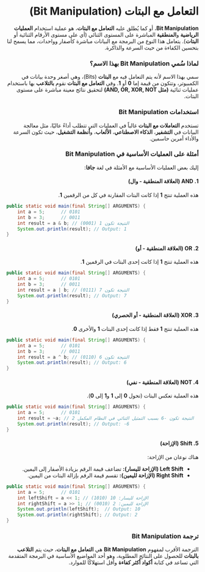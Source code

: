 <div dir="rtl">

# التعامل مع البتات (Bit Manipulation)

**Bit Manipulation**، أو كما يُطلق عليه **التعامل مع البتات**، هو عملية استخدام **العمليات الرياضية** و**المنطقية** المباشرة على المستوى الثنائي (أي على مستوى الأرقام الثنائية أو **البتات**). يتعامل هذا النوع من البرمجة مع البيانات مباشرة كأصفار وواحدات، مما يسمح لنا بتحسين الكفاءة من حيث السرعة والذاكرة.

### لماذا سُمي Bit Manipulation بهذا الاسم؟

سمي بهذا الاسم لأنه يتم التعامل فيه مع **البتات** (Bits)، وهي أصغر وحدة بيانات في الكمبيوتر، وتتكون من قيمة إما **0** أو **1**. وفي **التعامل مع البتات** نقوم **بالتلاعب** بها باستخدام عمليات ثنائية **(مثل AND, OR, XOR, NOT)** لتحقيق نتائج معينة مباشرة على مستوى البتات.

### استخدامات Bit Manipulation

تستخدم **التعاملات مع البتات** غالباً في العمليات التي تتطلب أداءً عاليًا، مثل معالجة البيانات في **التشفير**، **الذكاء الاصطناعي**، **الألعاب**، و**أنظمة التشغيل**، حيث تكون السرعة والأداء أمرين حاسمين.

### أمثلة على العمليات الأساسية في Bit Manipulation

إليك بعض العمليات الأساسية مع الأمثلة في لغة **جافا**:

#### 1. AND (العلاقة المنطقية - وال)

هذه العملية تنتج **1** إذا كانت البتات المقارنة في كل من الرقمين **1**.

<div dir="ltr">

```java
public static void main(final String[] ARGUMENTS) {
    int a = 5;      // 0101
    int b = 3;      // 0011
    int result = a & b; // النتيجة تكون 1 (0001)
    System.out.println(result); // Output: 1
}
```

</div>

#### 2. OR (العلاقة المنطقية - أو)

هذه العملية تنتج **1** إذا كانت إحدى البتات في الرقمين **1**.

<div dir="ltr">

```java
public static void main(final String[] ARGUMENTS) {
    int a = 5;      // 0101
    int b = 3;      // 0011
    int result = a | b; // النتيجة تكون 7 (0111)
    System.out.println(result); // Output: 7
}
```

</div>

#### 3. XOR (العلاقة المنطقية - أو الحصري)

هذه العملية تنتج **1** فقط إذا كانت إحدى البتات **1** والأخرى **0**.

<div dir="ltr">

```java
public static void main(final String[] ARGUMENTS) {
    int a = 5;      // 0101
    int b = 3;      // 0011
    int result = a ^ b; // النتيجة تكون 6 (0110)
    System.out.println(result); // Output: 6
}
```

</div>

#### 4. NOT (العلاقة المنطقية - نفي)

هذه العملية تعكس البتات (تحول **0** إلى **1** و**1** إلى **0**).

<div dir="ltr">

```java
public static void main(final String[] ARGUMENTS) {
    int a = 5;      // 0101
    int result = ~a; // النتيجة تكون -6 بسبب التمثيل الثنائي في النظام المكمل 2
    System.out.println(result); // Output: -6
}
```

</div>

#### 5. Shift (الإزاحة)

هناك نوعان من الإزاحة:

- **Left Shift (الإزاحة لليسار):** تضاعف قيمة الرقم بزيادة الأصفار إلى اليمين.
- **Right Shift (الإزاحة لليمين):** تقسم قيمة الرقم بإزالة البتات من اليمين.

<div dir="ltr">

```java
public static void main(final String[] ARGUMENTS) {
    int a = 5;      // 0101
    int leftShift = a << 1; // الإزاحة لليسار: 10 (1010)
    int rightShift = a >> 1; // الإزاحة لليمين: 2 (0010)
    System.out.println(leftShift);  // Output: 10
    System.out.println(rightShift); // Output: 2
}
```

</div>

### ترجمة Bit Manipulation

الترجمة الأقرب لمفهوم **Bit Manipulation** هي **التعامل مع البتات**، حيث يتم **التلاعب بالبتات** للحصول على النتائج المطلوبة، وهو أحد المواضيع الأساسية في البرمجة المتقدمة التي تساعد في كتابة **أكواد أكثر كفاءة** وأقل استهلاكًا للموارد.

</div>